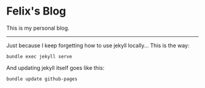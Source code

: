 # Felix's Blog

This is my personal blog.

---

Just because I keep forgetting how to use jekyll locally... This is the way:

```
bundle exec jekyll serve
```

And updating jekyll itself goes like this:

```
bundle update github-pages
```